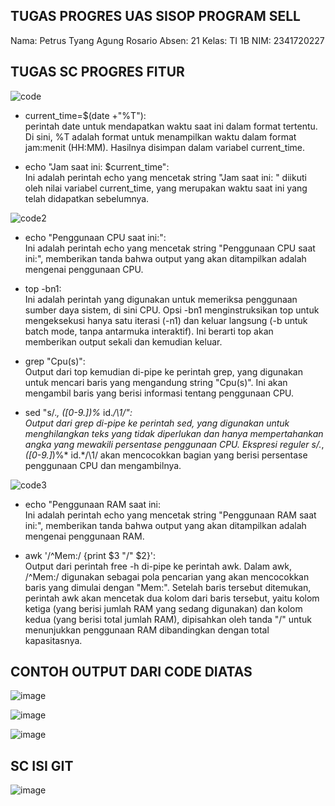 ## TUGAS PROGRES UAS SISOP PROGRAM SELL
Nama: Petrus Tyang Agung Rosario
Absen: 21
Kelas: TI 1B
NIM: 2341720227


## TUGAS SC PROGRES FITUR

![code](https://github.com/petrusthelastking/UAS_SISTEMOPERASI/assets/143620112/442086e5-f197-4137-9086-6a56fde7a090)

- current_time=$(date +"%T"):<br>
perintah date untuk mendapatkan waktu saat ini dalam format tertentu. Di sini, %T adalah format untuk menampilkan waktu dalam format jam:menit (HH:MM). Hasilnya disimpan dalam variabel current_time.<br>

- echo "Jam saat ini: $current_time":<br>
Ini adalah perintah echo yang mencetak string "Jam saat ini: " diikuti oleh nilai variabel current_time, yang merupakan waktu saat ini yang telah didapatkan sebelumnya.<br>


![code2](https://github.com/petrusthelastking/UAS_SISTEMOPERASI/assets/143620112/5e523c6c-e108-453c-aecd-2be17dfe4782)


- echo "Penggunaan CPU saat ini:":<br>
Ini adalah perintah echo yang mencetak string "Penggunaan CPU saat ini:", memberikan tanda bahwa output yang akan ditampilkan adalah mengenai penggunaan CPU.<br>


- top -bn1:<br>
Ini adalah perintah yang digunakan untuk memeriksa penggunaan sumber daya sistem, di sini CPU. Opsi -bn1 menginstruksikan top untuk mengeksekusi hanya satu iterasi (-n1) dan keluar langsung (-b untuk batch mode, tanpa antarmuka interaktif). Ini berarti top akan memberikan output sekali dan kemudian keluar.<br>

- grep "Cpu(s)":<br>
Output dari top kemudian di-pipe ke perintah grep, yang digunakan untuk mencari baris yang mengandung string "Cpu(s)". Ini akan mengambil baris yang berisi informasi tentang penggunaan CPU.<br>

- sed "s/.*, *\([0-9.]*\)%* id.*/\1/":<br>
Output dari grep di-pipe ke perintah sed, yang digunakan untuk menghilangkan teks yang tidak diperlukan dan hanya mempertahankan angka yang mewakili persentase penggunaan CPU. Ekspresi reguler s/.*, *\([0-9.]*\)%* id.*/\1/ akan mencocokkan bagian yang berisi persentase penggunaan CPU dan mengambilnya.


![code3](https://github.com/petrusthelastking/UAS_SISTEMOPERASI/assets/143620112/1ba0e244-298d-47be-9b9e-55143891248c)


- echo "Penggunaan RAM saat ini:<br>
Ini adalah perintah echo yang mencetak string "Penggunaan RAM saat ini:", memberikan tanda bahwa output yang akan ditampilkan adalah mengenai penggunaan RAM.<br>

- awk '/^Mem:/ {print $3 "/" $2}':<br>
Output dari perintah free -h di-pipe ke perintah awk. Dalam awk, /^Mem:/ digunakan sebagai pola pencarian yang akan mencocokkan baris yang dimulai dengan "Mem:". Setelah baris tersebut ditemukan, perintah awk akan mencetak dua kolom dari baris tersebut, yaitu kolom ketiga (yang berisi jumlah RAM yang sedang digunakan) dan kolom kedua (yang berisi total jumlah RAM), dipisahkan oleh tanda "/" untuk menunjukkan penggunaan RAM dibandingkan dengan total kapasitasnya.<br>

## CONTOH OUTPUT DARI CODE DIATAS

![image](https://github.com/petrusthelastking/UAS_SISTEMOPERASI/assets/143620112/2d2954c1-d827-445b-820b-46eaaabda199)

![image](https://github.com/petrusthelastking/UAS_SISTEMOPERASI/assets/143620112/f5232a11-bbc2-4455-b7dc-0bf09c94f244)

![image](https://github.com/petrusthelastking/UAS_SISTEMOPERASI/assets/143620112/90e9897b-7697-45e1-be66-b0c51ede1e84)



## SC ISI GIT

![image](https://github.com/petrusthelastking/UAS_SISTEMOPERASI/assets/143620112/b6e76995-37d5-499b-bc77-d634171502df)



